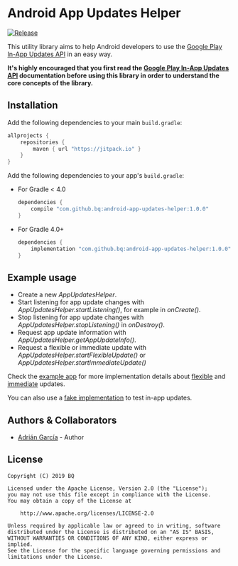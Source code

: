 # Android App Updates Helper
[![Release](https://jitpack.io/v/bq/android-app-updates-helper.svg)](https://jitpack.io/#bq/android-app-updates-helper)

This utility library aims to help Android developers to use the [Google Play In-App Updates API](https://developer.android.com/guide/app-bundle/in-app-updates) in an easy way.

**It's highly encouraged that you first read the [Google Play In-App Updates API](https://developer.android.com/guide/app-bundle/in-app-updates) documentation before using this library in order to understand the core concepts of the library.**

## Installation
Add the following dependencies to your main `build.gradle`:
```groovy
allprojects {
    repositories {
        maven { url "https://jitpack.io" }
    }
}
```

Add the following dependencies to your app's `build.gradle`:

* For Gradle < 4.0
    ```groovy
    dependencies {
        compile "com.github.bq:android-app-updates-helper:1.0.0"
    }
    ```

* For Gradle 4.0+
    ```groovy
    dependencies {
        implementation "com.github.bq:android-app-updates-helper:1.0.0"
    }
    ```

## Example usage
* Create a new _AppUpdatesHelper_.
* Start listening for app update changes with _AppUpdatesHelper.startListening()_, for example in _onCreate()_.
* Stop listening for app update changes with _AppUpdatesHelper.stopListening()_ in _onDestroy()_.
* Request app update information with _AppUpdatesHelper.getAppUpdateInfo()_.
* Request a flexible or immediate update with _AppUpdatesHelper.startFlexibleUpdate()_ or _AppUpdatesHelper.startImmediateUpdate()_

Check the [example app](app) for more implementation details about [flexible](app/src/main/kotlin/com/bq/appupdateshelper/flexible/FlexibleUpdateActivity.kt)
and [immediate](app/src/main/kotlin/com/bq/appupdateshelper/immediate/ImmediateUpdateActivity.kt) updates.

You can also use a [fake implementation](app/src/main/kotlin/com/bq/appupdateshelper/fake/FakeUpdateActivity.kt) to test in-app updates.

## Authors & Collaborators
* [Adrián García](https://github.com/adriangl) - Author

## License
```
Copyright (C) 2019 BQ

Licensed under the Apache License, Version 2.0 (the "License");
you may not use this file except in compliance with the License.
You may obtain a copy of the License at

    http://www.apache.org/licenses/LICENSE-2.0

Unless required by applicable law or agreed to in writing, software
distributed under the License is distributed on an "AS IS" BASIS,
WITHOUT WARRANTIES OR CONDITIONS OF ANY KIND, either express or implied.
See the License for the specific language governing permissions and
limitations under the License.
```
